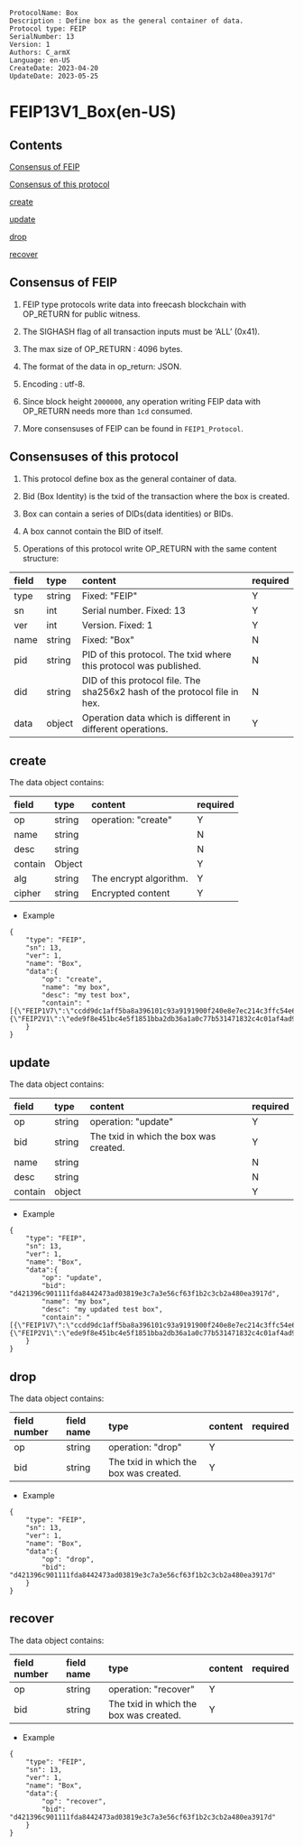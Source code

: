 ```
ProtocolName: Box
Description : Define box as the general container of data.
Protocol type: FEIP
SerialNumber: 13
Version: 1
Authors: C_armX
Language: en-US
CreateDate: 2023-04-20
UpdateDate: 2023-05-25
```

# FEIP13V1_Box(en-US)

## Contents

[Consensus of FEIP](#general-consensus-of-feip)

[Consensus of this protocol](#consensus-of-this-protocol)

[create](#create)

[update](#update)

[drop](#drop)

[recover](#recover)

## Consensus of FEIP

1. FEIP type protocols write data into freecash blockchain with OP_RETURN for public witness.

2. The SIGHASH flag of all transaction inputs must be ‘ALL’ (0x41).

3. The max size of OP_RETURN : 4096 bytes.

4. The format of the data in op_return: JSON.

5. Encoding : utf-8.

6. Since block height `2000000`, any operation writing FEIP data with OP_RETURN needs more than `1cd` consumed.

7. More consensuses of FEIP can be found in `FEIP1_Protocol`.

## Consensuses of this protocol

1. This protocol define box as the general container of data.

2. Bid (Box Identity) is the txid of the transaction where the box is created. 

3. Box can contain a series of DIDs(data identities) or BIDs.

4. A box cannot contain the BID of itself.

5. Operations of this protocol write OP_RETURN with the same content structure:

| field | type    | content                                                                   | required |
|:------|:--------|:--------------------------------------------------------------------------|:---------|
| type  | string  | Fixed: "FEIP"                                                             | Y        |
| sn    | int     | Serial number. Fixed: 13                                                  | Y        |
| ver   | int     | Version. Fixed: 1                                                         | Y        |
| name  | string  | Fixed: "Box"                                                              | N        |
| pid   | string  | PID of this protocol. The txid where this protocol was published.         | N        |
| did   | string  | DID of this protocol file. The sha256x2 hash of the protocol file in hex. | N        |
| data  | object  | Operation data which is different in different operations.                | Y        |

## create
The data object contains:

| field   | type    | content                | required |
|:--------|:--------|:-----------------------|:---------|
| op      | string  | operation: "create"    | Y        |
| name    | string  |                        | N        |
| desc    | string  |                        | N        |
| contain | Object  |                        | Y        |
| alg     | string  | The encrypt algorithm. | Y        |
| cipher  | string  | Encrypted content      | Y        |

* Example

```
{
    "type": "FEIP",
    "sn": 13,
    "ver": 1,
    "name": "Box",
    "data":{
        "op": "create",
        "name": "my box",
        "desc": "my test box",
        "contain": "[{\"FEIP1V7\":\"ccdd9dc1aff5ba8a396101c93a9191900f240e8e7ec214c3ffc54e6c1817da0d\"},{\"FEIP2V1\":\"ede9f8e451bc4e5f1851bba2db36a1a0c77b531471832c4c01af4ad92544f58c\"}]"
    }
}

```
## update
The data object contains:

| field       | type    | content                                | required |
|:------------|:--------|:---------------------------------------|:---------|
| op          | string  | operation: "update"                    | Y        |
| bid         | string  | The txid in which the box was created. | Y        |
| name        | string  |                                        | N        |
| desc        | string  |                                        | N        |
| contain     | object  |                                        | Y        |

* Example

```
{
    "type": "FEIP",
    "sn": 13,
    "ver": 1,
    "name": "Box",
    "data":{
        "op": "update",
        "bid": "d421396c901111fda8442473ad03819e3c7a3e56cf63f1b2c3cb2a480ea3917d",
        "name": "my box",
        "desc": "my updated test box",
        "contain": "[{\"FEIP1V7\":\"ccdd9dc1aff5ba8a396101c93a9191900f240e8e7ec214c3ffc54e6c1817da0d\"},{\"FEIP2V1\":\"ede9f8e451bc4e5f1851bba2db36a1a0c77b531471832c4c01af4ad92544f58c\"}]"
    }
}
```
## drop
The data object contains:

| field number |field name| type                                   |content|required|
|:-------------|:-|:---------------------------------------|:-|:-|
| op           |string| operation: "drop"                      |Y|
| bid          |string| The txid in which the box was created. |Y|

* Example
```
{
    "type": "FEIP",
    "sn": 13,
    "ver": 1,
    "name": "Box",
    "data":{
        "op": "drop",
        "bid": "d421396c901111fda8442473ad03819e3c7a3e56cf63f1b2c3cb2a480ea3917d"
    }
}
```
## recover
The data object contains:

| field number |field name| type                                   |content|required|
|:-------------|:-|:---------------------------------------|:-|:-|
| op           |string| operation: "recover"                   |Y|
| bid          |string| The txid in which the box was created. |Y|

* Example
```
{
    "type": "FEIP",
    "sn": 13,
    "ver": 1,
    "name": "Box",
    "data":{
        "op": "recover",
        "bid": "d421396c901111fda8442473ad03819e3c7a3e56cf63f1b2c3cb2a480ea3917d"
    }
}
```